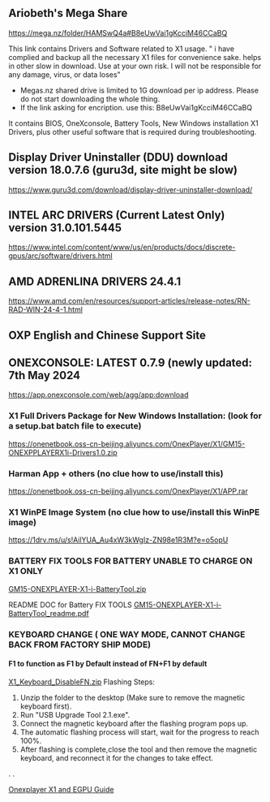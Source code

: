 
## Ariobeth's Mega Share

https://mega.nz/folder/HAMSwQ4a#B8eUwVai1gKcciM46CCaBQ

This link contains Drivers and Software related to X1 usage.
" i have complied and backup all the necessary X1 files for convenience sake. helps in other slow in download. Use at your own risk. I will not be responsible for any damage, virus, or data loses"

- Megas.nz shared drive is limited to 1G download per ip address. Please do not start downloading the whole thing.
- If the link asking for encription. use this:  B8eUwVai1gKcciM46CCaBQ

It contains BIOS, OneXconsole, Battery Tools, New Windows installation X1 Drivers, plus other useful software that is required during troubleshooting.

## Display Driver Uninstaller (DDU) download version 18.0.7.6 (guru3d, site might be slow)
https://www.guru3d.com/download/display-driver-uninstaller-download/

## INTEL ARC DRIVERS (Current Latest Only) version 31.0.101.5445
https://www.intel.com/content/www/us/en/products/docs/discrete-gpus/arc/software/drivers.html

## AMD ADRENLINA DRIVERS 24.4.1
https://www.amd.com/en/resources/support-articles/release-notes/RN-RAD-WIN-24-4-1.html

## OXP English and Chinese Support Site

## ONEXCONSOLE: LATEST 0.7.9 (newly updated: 7th May 2024 
https://app.onexconsole.com/web/agg/app:download

### X1 Full Drivers Package for New Windows Installation: (look for a setup.bat batch file to execute)
https://onenetbook.oss-cn-beijing.aliyuncs.com/OnexPlayer/X1/GM15-ONEXPPLAYERX1i-Drivers1.0.zip
### Harman App + others (no clue how to use/install this)
https://onenetbook.oss-cn-beijing.aliyuncs.com/OnexPlayer/X1/APP.rar

### X1 WinPE Image System (no clue how to use/install this WinPE image)
https://1drv.ms/u/s!AilYUA_Au4xW3kWgIz-ZN98e1R3M?e=o5opU

### BATTERY FIX TOOLS FOR BATTERY UNABLE TO CHARGE ON X1 ONLY
[GM15-ONEXPLAYER-X1-i-BatteryTool.zip](https://github.com/davidteosk/Onexplayer-X1-EGPU-Guide/files/15210218/GM15-ONEXPLAYER-X1-i-BatteryTool.zip)

README DOC for Battery FIX TOOLS
[GM15-ONEXPLAYER-X1-i-BatteryTool_readme.pdf](https://github.com/davidteosk/Onexplayer-X1-EGPU-Guide/files/15210280/GM15-ONEXPLAYER-X1-i-BatteryTool_readme.pdf)

### KEYBOARD CHANGE ( ONE WAY MODE, CANNOT CHANGE BACK FROM FACTORY SHIP MODE)
#### F1 to function as F1 by Default instead of FN+F1 by default
[X1_Keyboard_DisableFN.zip](https://github.com/davidteosk/Onexplayer-X1-EGPU-Guide/files/15210244/X1_Keyboard_DisableFN.zip)
Flashing Steps:
1. Unzip the folder to the desktop (Make sure to remove the magnetic keyboard first).
2. Run "USB Upgrade Tool 2.1.exe".
3. Connect the magnetic keyboard after the flashing program pops up.
4. The automatic flashing process will start, wait for the progress to reach 100%.
5. After flashing is complete,close the tool and then remove the magnetic keyboard, and reconnect it for the changes to take effect.

.
.

[Onexplayer X1 and EGPU Guide](../main/README.md)
